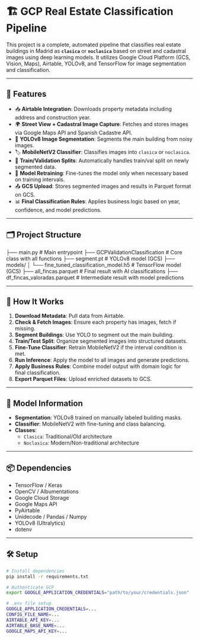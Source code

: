 # 🏗️ GCP Real Estate Classification Pipeline

This project is a complete, automated pipeline that classifies real estate buildings in Madrid as **`clasica`** or **`noclasica`** based on street and cadastral images using deep learning models. It utilizes Google Cloud Platform (GCS, Vision, Maps), Airtable, YOLOv8, and TensorFlow for image segmentation and classification.

---

## 🔧 Features

- 📥 **Airtable Integration**: Downloads property metadata including address and construction year.
- 🌍 **Street View + Cadastral Image Capture**: Fetches and stores images via Google Maps API and Spanish Cadastre API.
- 🧠 **YOLOv8 Image Segmentation**: Segments the main building from noisy images.
- 🏷️ **MobileNetV2 Classifier**: Classifies images into `clasica` or `noclasica`.
- 🧪 **Train/Validation Splits**: Automatically handles train/val split on newly segmented data.
- 🔁 **Model Retraining**: Fine-tunes the model only when necessary based on training intervals.
- 📤 **GCS Upload**: Stores segmented images and results in Parquet format on GCS.
- 📊 **Final Classification Rules**: Applies business logic based on year, confidence, and model predictions.

---

## 🗂️ Project Structure

├── main.py # Main entrypoint
├── GCPValidationClassification # Core class with all functions
├── segment.pt # YOLOv8 model (GCS)
├── models/
│ └── fine_tuned_classification_model.h5 # TensorFlow model (GCS)
├── all_fincas.parquet # Final result with AI classifications
├── df_fincas_valoradas.parquet # Intermediate result with model predictions


---

## 🚀 How It Works

1. **Download Metadata**: Pull data from Airtable.
2. **Check & Fetch Images**: Ensure each property has images, fetch if missing.
3. **Segment Buildings**: Use YOLO to segment out the main building.
4. **Train/Test Split**: Organize segmented images into structured datasets.
5. **Fine-Tune Classifier**: Retrain MobileNetV2 if the interval condition is met.
6. **Run Inference**: Apply the model to all images and generate predictions.
7. **Apply Business Rules**: Combine model output with domain logic for final classification.
8. **Export Parquet Files**: Upload enriched datasets to GCS.

---

## 🧠 Model Information

- **Segmentation**: YOLOv8 trained on manually labeled building masks.
- **Classifier**: MobileNetV2 with fine-tuning and class balancing.
- **Classes**: 
  - `Clasica`: Traditional/Old architecture
  - `Noclasica`: Modern/Non-traditional architecture

---

## 📦 Dependencies

- TensorFlow / Keras
- OpenCV / Albumentations
- Google Cloud Storage
- Google Maps API
- PyAirtable
- Unidecode / Pandas / Numpy
- YOLOv8 (Ultralytics)
- dotenv

---

## 🛠️ Setup

```bash
# Install dependencies
pip install -r requirements.txt

# Authenticate GCP
export GOOGLE_APPLICATION_CREDENTIALS="path/to/your/credentials.json"

# .env file setup
GOOGLE_APPLICATION_CREDENTIALS=...
CONFIG_FILE_NAME=...
AIRTABLE_API_KEY=...
AIRTABLE_BASE_NAME=...
GOOGLE_MAPS_API_KEY=...
